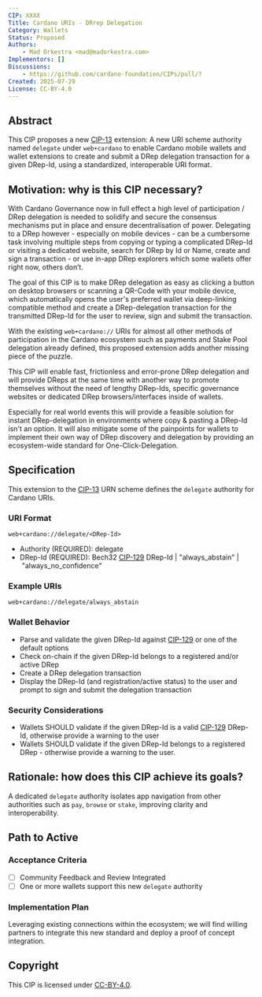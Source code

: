 ```yaml
---
CIP: XXXX
Title: Cardano URIs - DRrep Delegation
Category: Wallets
Status: Proposed
Authors:
    - Mad Orkestra <mad@madorkestra.com>
Implementors: []
Discussions:
    - https://github.com/cardano-foundation/CIPs/pull/?
Created: 2025-07-29
License: CC-BY-4.0
---
```


## Abstract

This CIP proposes a new [CIP-13](https://github.com/cardano-foundation/CIPs/tree/master/CIP-0013) extension: A new URI scheme authority named `delegate` under `web+cardano` to enable Cardano mobile wallets and wallet extensions to create and submit a DRep delegation transaction for a given DRep-Id, using a standardized, interoperable URI format.

## Motivation: why is this CIP necessary?

With Cardano Governance now in full effect a high level of participation / DRep delegation is needed to solidify and secure the consensus mechanisms put in place and ensure decentralisation of power. Delegating to a DRep however - especially on mobile devices - can be a cumbersome task involving multiple steps from copying or typing a complicated DRep-Id or visiting a dedicated website, search for DRep by Id or Name, create and sign a transaction - or use in-app DRep explorers which some wallets offer right now, others don’t.

The goal of this CIP is to make DRep delegation as easy as clicking a button on desktop browsers or scanning a QR-Code with your mobile device, which automatically opens the user's preferred wallet via deep-linking compatible method and create a DRep-delegation transaction for the transmitted DRep-Id for the user to review, sign and submit the transaction.

With the existing `web+cardano://` URIs for almost all other methods of participation in the Cardano ecosystem such as payments and Stake Pool delegation already defined, this proposed extension adds another missing piece of the puzzle.

This CIP will enable fast, frictionless and error-prone DRep delegation and will provide DReps at the same time with another way to promote themselves without the need of lengthy DRep-Ids, specific governance websites or dedicated DRep browsers/interfaces inside of wallets.

Especially for real world events this will provide a feasible solution for instant DRep-delegation in environments where copy & pasting a DRep-Id isn't an option. It will also mitigate some of the painpoints for wallets to implement their own way of DRep discovery and delegation by providing an ecosystem-wide standard for One-Click-Delegation.

## Specification

This extension to the [CIP-13](https://github.com/cardano-foundation/CIPs/tree/master/CIP-0013) URN scheme defines the `delegate` authority for Cardano URIs.

### URI Format

`web+cardano://delegate/<DRep-Id>`

- Authority (REQUIRED): delegate
- DRep-Id (REQUIRED): Bech32 [CIP-129](https://github.com/cardano-foundation/CIPs/tree/master/CIP-0129) DRep-Id | "always_abstain" | "always_no_confidence"

### Example URIs

`web+cardano://delegate/always_abstain`

### Wallet Behavior

- Parse and validate the given DRep-Id against [CIP-129](https://github.com/cardano-foundation/CIPs/tree/master/CIP-0129) or one of the default options
- Check on-chain if the given DRep-Id belongs to a registered and/or active DRep
- Create a DRep delegation transaction
- Display the DRep-Id (and registration/active status) to the user and prompt to sign and submit the delegation transaction

### Security Considerations

- Wallets SHOULD validate if the given DRep-Id is a valid [CIP-129](https://github.com/cardano-foundation/CIPs/tree/master/CIP-0129) DRep-Id, otherwise provide a warning to the user
- Wallets SHOULD validate if the given DRep-Id belongs to a registered DRep - otherwise provide a warning to the user.

## Rationale: how does this CIP achieve its goals?

A dedicated `delegate` authority isolates app navigation from other authorities such as `pay`, `browse` or `stake`, improving clarity and interoperability.

## Path to Active

### Acceptance Criteria

- [ ] Community Feedback and Review Integrated
- [ ] One or more wallets support this new `delegate` authority

### Implementation Plan

Leveraging existing connections within the ecosystem; we will find willing partners to integrate this new standard and deploy a proof of concept integration.

## Copyright

This CIP is licensed under [CC-BY-4.0](https://creativecommons.org/licenses/by/4.0/legalcode).

